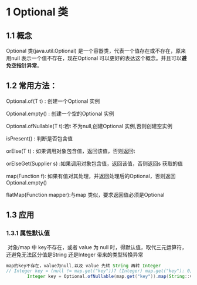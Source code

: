 # 1 **Optional** 类

## 1.1 概念

Optional<T> 类(java.util.Optional) 是一个容器类，代表一个值存在或不存在，原来用null 表示一个值不存在，现在Optional 可以更好的表达这个概念。并且可以**避免空指针异常**。

## 1.2 常用方法：

Optional.of(T t) : 创建一个Optional 实例

Optional.empty() : 创建一个空的Optional 实例

Optional.ofNullable(T t):若t 不为null,创建Optional 实例,否则创建空实例

isPresent() : 判断是否包含值

orElse(T t) : 如果调用对象包含值，返回该值，否则返回t

orElseGet(Supplier s) :如果调用对象包含值，返回该值，否则返回s 获取的值

map(Function f): 如果有值对其处理，并返回处理后的Optional，否则返回Optional.empty()

flatMap(Function mapper):与map 类似，要求返回值必须是Optional



## 1.3 应用

### 1.3.1 属性默认值

​	对象/map 中 key不存在，或者 value 为 null 时，得默认值，取代三元运算符，还避免无法区分值是String  还是Integer 带来的类型转换异常

```java
map的key不存在，value为null,以及 value 先转 String 再转 Integer
// Integer key = (null != map.get("key"))? (Integer) map.get("key"): 0;
		Integer key = Optional.ofNullable(map.get("key")).map(String::valueOf).map(Integer::valueOf).orElse(0);
```
